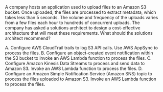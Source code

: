 A company hosts an application used to upload files to an Amazon S3 bucket. Once uploaded, the files are processed to extract metadata, which takes less than 5 seconds. The volume and frequency of the uploads varies from a few files each hour to hundreds of concurrent uploads. The company has asked a solutions architect to design a cost-effective architecture that will meet these requirements. What should the solutions architect recommend? 

A. Configure AWS CloudTrail trails to log S3 API calls. Use AWS AppSync to process the files. 
B. Configure an object-created event notification within the S3 bucket to invoke an AWS Lambda function to process the files. 
C. Configure Amazon Kinesis Data Streams to process and send data to Amazon S3. Invoke an AWS Lambda function to process the files. 
D. Configure an Amazon Simple Notification Service (Amazon SNS) topic to process the files uploaded to Amazon S3. Invoke an AWS Lambda function to process the files.
